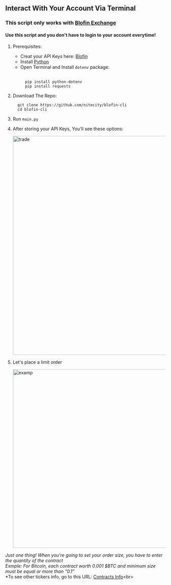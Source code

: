 ## Interact With Your Account Via Terminal

### This script only works with [Blofin Exchange](https://blofin.com)
#### Use this script and you don't have to login to your account everytime!

1. Prerequisites:
    - Creat your API Keys here: [Blofin](https://blofin.com/account/apis)
    - Install [Python](https://www.python.org/downloads/)
    - Open Terminal and Install ``dotenv`` package:<br><br>
        ```
          pip install python-dotenv
          pip install requests
        ```
2. Download The Repo:

    ```
      git clone https://github.com/nitecity/blofin-cli
      cd blofin-cli
    ```

3. Run `main.py`
4. After storing your API Keys, You'll see these options:

    <img width="689" alt="trade" src="https://github.com/user-attachments/assets/351729fc-440c-4426-b7e1-cafb970b2edf" />

5. Let's place a limit order

    <img width="562" alt="examp" src="https://github.com/user-attachments/assets/106aec56-8eb4-4b80-8c1f-526a675028b3" />


  

*Just one thing! When you're going to set your order size, you have to enter the quantity of the contract*<br>
*Exmple: For Bitcoin, each contract worth 0.001 $BTC and minimum size must be equal or more than "0.1"*<br>
*To see other tickers info, go to this URL: [Contracts Info](https://openapi.blofin.com/api/v1/market/instruments?instId=btc-usdt")<br>

